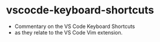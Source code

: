 # vscocde-keyboard-shortcuts

* Commentary on the VS Code Keyboard Shortcuts
* as they relate to the VS Code Vim extension.

